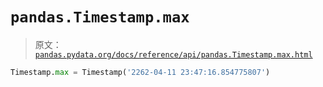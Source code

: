 # `pandas.Timestamp.max`

> 原文：[`pandas.pydata.org/docs/reference/api/pandas.Timestamp.max.html`](https://pandas.pydata.org/docs/reference/api/pandas.Timestamp.max.html)

```py
Timestamp.max = Timestamp('2262-04-11 23:47:16.854775807')
```
